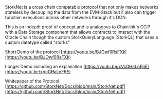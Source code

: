 StorkNet is a cross chain compatable protocol that not only makes networks stateless by decoupling the data from the EVM-Stack but it also can trigger function executions across other networks through it's DON. 

This is an indepth proof of concept and is analogous to Chainlink's CCIP with a Data Storage component that allows contracts to interact with the Oracle Chain though the custom StorkQueryLanguage (StorkQL) that uses a custom datatype called "storks"

Short Demo of the protocol
[https://youtu.be/BJOwf0RsFXk](https://youtu.be/BJOwf0RsFXk)

Longer Demo including an explanation
[https://youtu.be/xVcGHaLnF6E](https://youtu.be/xVcGHaLnF6E)

Whitepaper of the Protocol
[https://github.com/StorkNet/Docs/blob/main/StorkNet.pdf](https://github.com/StorkNet/Docs/blob/main/StorkNet.pdf)
